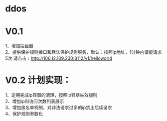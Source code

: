 # ddos
# V0.1
1、增加拦截器
<br/>2、提供保护规则接口和默认保护规则服务，默认：按照ip地址，1分钟内请能请求5次
请点击：http://106.12.109.230:8112/v1/helloworld

# V0.2 计划实现：
1、定期完成ip容器的清理，按照ip容器失效规则
<br/>2、增加ip和访问次数列表展示
<br/>3、增加黑名单机制，对非法请求过多的ip禁止后续请求
<br/>4、保护规则参数化
